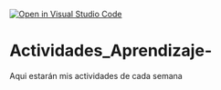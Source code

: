 [![Open in Visual Studio Code](https://classroom.github.com/assets/open-in-vscode-c66648af7eb3fe8bc4f294546bfd86ef473780cde1dea487d3c4ff354943c9ae.svg)](https://classroom.github.com/online_ide?assignment_repo_id=8577420&assignment_repo_type=AssignmentRepo)
# Actividades_Aprendizaje-
Aqui estarán mis actividades de cada semana
